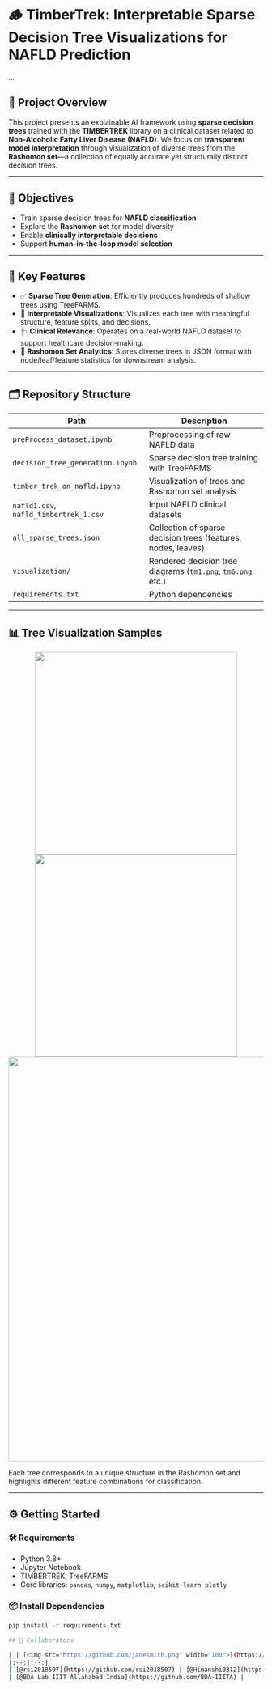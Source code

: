 # 🪵 TimberTrek: Interpretable Sparse Decision Tree Visualizations for NAFLD Prediction
...

## 🧭 Project Overview

This project presents an explainable AI framework using **sparse decision trees** trained with the **TIMBERTREK** library on a clinical dataset related to **Non-Alcoholic Fatty Liver Disease (NAFLD)**. We focus on **transparent model interpretation** through visualization of diverse trees from the **Rashomon set**—a collection of equally accurate yet structurally distinct decision trees.

---

## 🎯 Objectives

- Train sparse decision trees for **NAFLD classification**
- Explore the **Rashomon set** for model diversity
- Enable **clinically interpretable decisions**
- Support **human-in-the-loop model selection**

---

## 📌 Key Features

- ✅ **Sparse Tree Generation**: Efficiently produces hundreds of shallow trees using TreeFARMS.
- 🌳 **Interpretable Visualizations**: Visualizes each tree with meaningful structure, feature splits, and decisions.
- 🩺 **Clinical Relevance**: Operates on a real-world NAFLD dataset to support healthcare decision-making.
- 📁 **Rashomon Set Analytics**: Stores diverse trees in JSON format with node/leaf/feature statistics for downstream analysis.

---

## 🗂️ Repository Structure

| Path | Description |
|------|-------------|
| `preProcess_dataset.ipynb` | Preprocessing of raw NAFLD data |
| `decision_tree_generation.ipynb` | Sparse decision tree training with TreeFARMS |
| `timber_trek_on_nafld.ipynb` | Visualization of trees and Rashomon set analysis |
| `nafld1.csv`, `nafld_timbertrek_1.csv` | Input NAFLD clinical datasets |
| `all_sparse_trees.json` | Collection of sparse decision trees (features, nodes, leaves) |
| `visualization/` | Rendered decision tree diagrams (`tm1.png`, `tm6.png`, etc.) |
| `requirements.txt` | Python dependencies |

---

## 📊 Tree Visualization Samples

<p align="center">
  <img src="visualization/tm1.png" width="400"/>
  <img src="visualization/tm6.png" width="400"/>
  <img src="visualization/fulltree.png" width="800"/>
</p>

Each tree corresponds to a unique structure in the Rashomon set and highlights different feature combinations for classification.

---

## ⚙️ Getting Started

### 🛠️ Requirements
- Python 3.8+
- Jupyter Notebook
- TIMBERTREK, TreeFARMS
- Core libraries: `pandas`, `numpy`, `matplotlib`, `scikit-learn`, `plotly`

### 📦 Install Dependencies
```bash
pip install -r requirements.txt

## 👥 Collaborators

| | [<img src="https://github.com/janesmith.png" width="100">](https://github.com/Himanshi0312) |
|:--:|:--:|
| [@rsi2018507](https://github.com/rsi2018507) | [@Himanshi0312](https://github.com/Himanshi0312) |
| [@BDA Lab IIIT Allahabad India](https://github.com/BDA-IIITA) |

